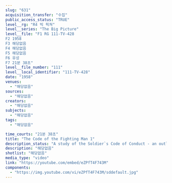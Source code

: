 ```yaml
---
slug: "631"
acquisition_transfer: "수집"
public_access_status: "TRUE"
level__rg: "R4 빅 픽쳐"
level__series: "The Big Picture"
level__file: "F1 RG 111-TV-428
F2 1958
F3 해당없음
F4 해당없음
F5 해당없음
F6 유성
F7 21분 38초"
level__file_number: "111"
level__local_identifier: "111-TV-428"
date: "1958"
venues: 
  - "해당없음"
sources: 
  - "해당없음"
creators: 
  - "해당없음"
subjects: 
  - "해당없음"
tags: 
  - "해당없음"

time_courts: "21분 38초"
title: "The Code of the Fighting Man 1"
description_status: "A study of the Soldier`s Code of Conduct - an outline of the U.S. Army soldier`s moral obligation to his country."
description: "해당없음"
shotlist: "해당없음"
media_type: "video"
link: "https://youtube.com/embed/eZPfT4F743M"
components: 
  - "https://img.youtube.com/vi/eZPfT4F743M/sddefault.jpg"
---
```

